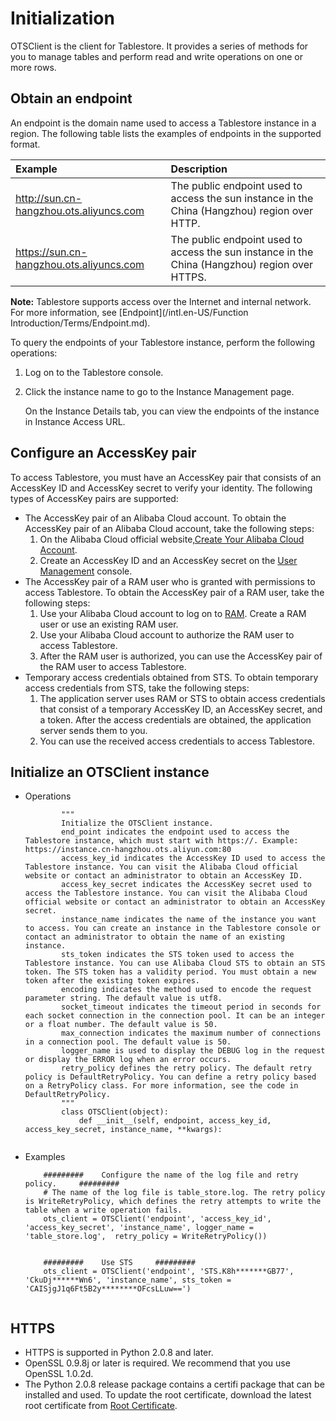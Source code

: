 # Initialization

OTSClient is the client for Tablestore. It provides a series of methods for you to manage tables and perform read and write operations on one or more rows.

## Obtain an endpoint

An endpoint is the domain name used to access a Tablestore instance in a region. The following table lists the examples of endpoints in the supported format.

|Example|Description|
|:------|:----------|
|http://sun.cn-hangzhou.ots.aliyuncs.com|The public endpoint used to access the sun instance in the China \(Hangzhou\) region over HTTP.|
|https://sun.cn-hangzhou.ots.aliyuncs.com|The public endpoint used to access the sun instance in the China \(Hangzhou\) region over HTTPS.|

**Note:** Tablestore supports access over the Internet and internal network. For more information, see [Endpoint](/intl.en-US/Function Introduction/Terms/Endpoint.md).

To query the endpoints of your Tablestore instance, perform the following operations:

1.  Log on to the Tablestore console.

2.  Click the instance name to go to the Instance Management page.

    On the Instance Details tab, you can view the endpoints of the instance in Instance Access URL.


## Configure an AccessKey pair

To access Tablestore, you must have an AccessKey pair that consists of an AccessKey ID and AccessKey secret to verify your identity. The following types of AccessKey pairs are supported:

-   The AccessKey pair of an Alibaba Cloud account. To obtain the AccessKey pair of an Alibaba Cloud account, take the following steps:
    1.  On the Alibaba Cloud official website,[Create Your Alibaba Cloud Account](https://account-intl.aliyun.com/register/intl_register.htm).
    2.  Create an AccessKey ID and an AccessKey secret on the [User Management](https://ak-console.aliyun.com/#/accesskey) console.
-   The AccessKey pair of a RAM user who is granted with permissions to access Tablestore. To obtain the AccessKey pair of a RAM user, take the following steps:
    1.  Use your Alibaba Cloud account to log on to [RAM](https://www.aliyun.com/product/ram/). Create a RAM user or use an existing RAM user.
    2.  Use your Alibaba Cloud account to authorize the RAM user to access Tablestore.
    3.  After the RAM user is authorized, you can use the AccessKey pair of the RAM user to access Tablestore.
-   Temporary access credentials obtained from STS. To obtain temporary access credentials from STS, take the following steps:
    1.  The application server uses RAM or STS to obtain access credentials that consist of a temporary AccessKey ID, an AccessKey secret, and a token. After the access credentials are obtained, the application server sends them to you.
    2.  You can use the received access credentials to access Tablestore.

## Initialize an OTSClient instance

-   Operations

    ```
            """
            Initialize the OTSClient instance.
            end_point indicates the endpoint used to access the Tablestore instance, which must start with https://. Example: https://instance.cn-hangzhou.ots.aliyun.com:80
            access_key_id indicates the AccessKey ID used to access the Tablestore instance. You can visit the Alibaba Cloud official website or contact an administrator to obtain an AccessKey ID.
            access_key_secret indicates the AccessKey secret used to access the Tablestore instance. You can visit the Alibaba Cloud official website or contact an administrator to obtain an AccessKey secret.
            instance_name indicates the name of the instance you want to access. You can create an instance in the Tablestore console or contact an administrator to obtain the name of an existing instance.
            sts_token indicates the STS token used to access the Tablestore instance. You can use Alibaba Cloud STS to obtain an STS token. The STS token has a validity period. You must obtain a new token after the existing token expires.
            encoding indicates the method used to encode the request parameter string. The default value is utf8.
            socket_timeout indicates the timeout period in seconds for each socket connection in the connection pool. It can be an integer or a float number. The default value is 50.
            max_connection indicates the maximum number of connections in a connection pool. The default value is 50.
            logger_name is used to display the DEBUG log in the request or display the ERROR log when an error occurs.
            retry_policy defines the retry policy. The default retry policy is DefaultRetryPolicy. You can define a retry policy based on a RetryPolicy class. For more information, see the code in DefaultRetryPolicy.
            """
            class OTSClient(object):
                def __init__(self, endpoint, access_key_id, access_key_secret, instance_name, **kwargs):
                        
    ```

-   Examples

    ```
        #########    Configure the name of the log file and retry policy.     #########
        # The name of the log file is table_store.log. The retry policy is WriteRetryPolicy, which defines the retry attempts to write the table when a write operation fails.
        ots_client = OTSClient('endpoint', 'access_key_id', 'access_key_secret', 'instance_name', logger_name = 'table_store.log',  retry_policy = WriteRetryPolicy())
    
    
        #########    Use STS     #########
        ots_client = OTSClient('endpoint', 'STS.K8h*******GB77', 'CkuDj******Wn6', 'instance_name', sts_token = 'CAISjgJ1q6Ft5B2y********OFcsLLuw==')
                        
    ```


## HTTPS

-   HTTPS is supported in Python 2.0.8 and later.
-   OpenSSL 0.9.8j or later is required. We recommend that you use OpenSSL 1.0.2d.
-   The Python 2.0.8 release package contains a certifi package that can be installed and used. To update the root certificate, download the latest root certificate from [Root Certificate](https://pypi.python.org/pypi/certifi).


